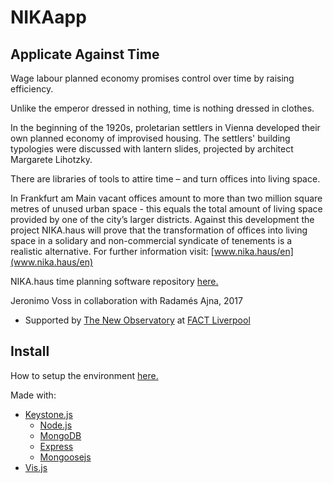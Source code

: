 # NIKAapp
## Applicate Against Time

Wage labour planned economy promises control over time by raising efficiency.               

Unlike the emperor dressed in nothing, time is nothing dressed in clothes.   

In the beginning of the 1920s, proletarian settlers in Vienna developed their own planned economy of improvised housing. The settlers' building typologies were discussed with lantern slides, projected by architect Margarete Lihotzky.  
                                                                       
There are libraries of tools to attire time – and turn offices into living space.     

In Frankfurt am Main vacant offices amount to more than two million square metres of unused urban space - this equals the total amount of living space provided by one of the city’s larger districts. Against this development the project NIKA.haus will prove that the transformation of offices into living space in a solidary and non-commercial syndicate of tenements is a realistic alternative. For further information visit: [www.nika.haus/en](www.nika.haus/en)
    
NIKA.haus time planning software repository [here.](https://github.com/radames/NIKAapp)

Jeronimo Voss in collaboration with Radamés Ajna, 2017
- Supported by [The New Observatory](http://www.fact.co.uk/projects/the-new-observatory.aspx) at [FACT Liverpool](http://www.fact.co.uk/)

## Install

How to setup the environment [here.](install.md)

Made with:

* [Keystone.js](https://github.com/keystonejs/keystone)
	* [Node.js](https://nodejs.org/en/)
	* [MongoDB](https://www.mongodb.com/)
	* [Express](https://expressjs.com/)
	* [Mongoosejs](http://mongoosejs.com/)
* [Vis.js](https://github.com/almende/vis)
